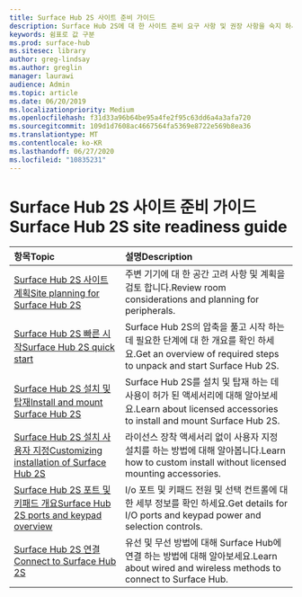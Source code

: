 ```yaml
---
title: Surface Hub 2S 사이트 준비 가이드
description: Surface Hub 2S에 대 한 사이트 준비 요구 사항 및 권장 사항을 숙지 하세요.
keywords: 쉼표로 값 구분
ms.prod: surface-hub
ms.sitesec: library
author: greg-lindsay
ms.author: greglin
manager: laurawi
audience: Admin
ms.topic: article
ms.date: 06/20/2019
ms.localizationpriority: Medium
ms.openlocfilehash: f31d33a96b64be95a4fe2f95c63dd6a4a3afa720
ms.sourcegitcommit: 109d1d7608ac4667564fa5369e8722e569b8ea36
ms.translationtype: MT
ms.contentlocale: ko-KR
ms.lasthandoff: 06/27/2020
ms.locfileid: "10835231"
---
```

# <span data-ttu-id="56a96-104">Surface Hub 2S 사이트 준비 가이드</span><span class="sxs-lookup"><span data-stu-id="56a96-104">Surface Hub 2S site readiness guide</span></span>

|**<span data-ttu-id="56a96-105">항목</span><span class="sxs-lookup"><span data-stu-id="56a96-105">Topic</span></span>**|**<span data-ttu-id="56a96-106">설명</span><span class="sxs-lookup"><span data-stu-id="56a96-106">Description</span></span>**|
|:-------|:-------|
| [<span data-ttu-id="56a96-107">Surface Hub 2S 사이트 계획</span><span class="sxs-lookup"><span data-stu-id="56a96-107">Site planning for Surface Hub 2S</span></span>](surface-hub-2s-site-planning.md) | <span data-ttu-id="56a96-108">주변 기기에 대 한 공간 고려 사항 및 계획을 검토 합니다.</span><span class="sxs-lookup"><span data-stu-id="56a96-108">Review room considerations and planning for peripherals.</span></span> |
| [<span data-ttu-id="56a96-109">Surface Hub 2S 빠른 시작</span><span class="sxs-lookup"><span data-stu-id="56a96-109">Surface Hub 2S quick start</span></span>](surface-hub-2s-quick-start.md) | <span data-ttu-id="56a96-110">Surface Hub 2S의 압축을 풀고 시작 하는 데 필요한 단계에 대 한 개요를 확인 하세요.</span><span class="sxs-lookup"><span data-stu-id="56a96-110">Get an overview of required steps to unpack and start Surface Hub 2S.</span></span> |
| [<span data-ttu-id="56a96-111">Surface Hub 2S 설치 및 탑재</span><span class="sxs-lookup"><span data-stu-id="56a96-111">Install and mount Surface Hub 2S</span></span>](surface-hub-2s-install-mount.md) | <span data-ttu-id="56a96-112">Surface Hub 2S를 설치 및 탑재 하는 데 사용이 허가 된 액세서리에 대해 알아보세요.</span><span class="sxs-lookup"><span data-stu-id="56a96-112">Learn about licensed accessories to install and mount Surface Hub 2S.</span></span> |
| [<span data-ttu-id="56a96-113">Surface Hub 2S 설치 사용자 지정</span><span class="sxs-lookup"><span data-stu-id="56a96-113">Customizing installation of Surface Hub 2S</span></span>](surface-hub-2s-custom-install.md) | <span data-ttu-id="56a96-114">라이선스 장착 액세서리 없이 사용자 지정 설치를 하는 방법에 대해 알아봅니다.</span><span class="sxs-lookup"><span data-stu-id="56a96-114">Learn how to custom install without licensed mounting accessories.</span></span>|
| [<span data-ttu-id="56a96-115">Surface Hub 2S 포트 및 키패드 개요</span><span class="sxs-lookup"><span data-stu-id="56a96-115">Surface Hub 2S ports and keypad overview</span></span>](surface-hub-2s-port-keypad-overview.md) | <span data-ttu-id="56a96-116">I/o 포트 및 키패드 전원 및 선택 컨트롤에 대 한 세부 정보를 확인 하세요.</span><span class="sxs-lookup"><span data-stu-id="56a96-116">Get details for I/O ports and keypad power and selection controls.</span></span> |
| [<span data-ttu-id="56a96-117">Surface Hub 2S 연결</span><span class="sxs-lookup"><span data-stu-id="56a96-117">Connect to Surface Hub 2S</span></span>](surface-hub-2s-connect.md) | <span data-ttu-id="56a96-118">유선 및 무선 방법에 대해 Surface Hub에 연결 하는 방법에 대해 알아보세요.</span><span class="sxs-lookup"><span data-stu-id="56a96-118">Learn about wired and wireless methods to connect to Surface Hub.</span></span>|
